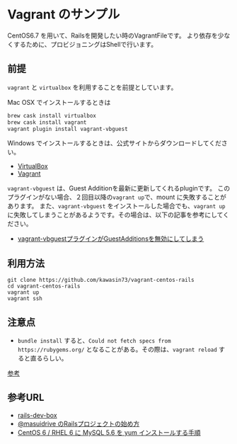 # Vagrant のサンプル

CentOS6.7 を用いて、Railsを開発したい時のVagrantFileです。
より依存を少なくするために、プロビジョニングはShellで行います。

## 前提

`vagrant` と `virtualbox` を利用することを前提としています。

Mac OSX でインストールするときは

```bash
brew cask install virtualbox
brew cask install vagrant
vagrant plugin install vagrant-vbguest
```

Windows でインストールするときは、公式サイトからダウンロードしてください。

- [VirtualBox](https://www.virtualbox.org/)
- [Vagrant](https://www.vagrantup.com/downloads.html)

`vagrant-vbguest` は、Guest Additionを最新に更新してくれるpluginです。
このプラグインがない場合、２回目以降の`vagrant up`で、mount に失敗することがあります。
また、`vagrant-vbguest` をインストールした場合でも、`vagrant up`に失敗してしまうことがあるようです。その場合は、以下の記事を参考にしてください。

- [vagrant-vbguestプラグインがGuestAdditionsを無効にしてしまう](http://qiita.com/hapicky/items/a7f9d56588f96d005fad)

## 利用方法

```
git clone https://github.com/kawasin73/vagrant-centos-rails
cd vagrant-centos-rails
vagrant up
vagrant ssh
```

## 注意点

- `bundle install` すると、`Could not fetch specs from https://rubygems.org/` となることがある。その際は、`vagrant reload` すると直るらしい。

[参考](http://qiita.com/roki1801/items/1665709a66ceb94987ea)

## 参考URL

- [rails-dev-box](https://github.com/rails/rails-dev-box)
- [@masuidrive のRailsプロジェクトの始め方](http://qiita.com/masuidrive/items/0e0e5294bc2dc81a52c2)
- [CentOS 6 / RHEL 6 に MySQL 5.6 を yum インストールする手順](http://weblabo.oscasierra.net/installing-mysql-rhel6-with-yum/)
